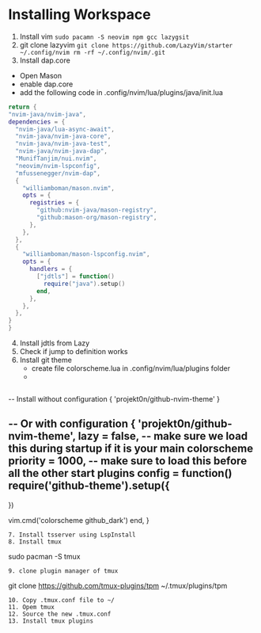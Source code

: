 # Installing Workspace 
1. Install vim
``
sudo pacamn -S neovim npm gcc lazygsit
``
2. git clone lazyvim
``
git clone https://github.com/LazyVim/starter ~/.config/nvim
rm -rf ~/.config/nvim/.git
``
3. Install dap.core
  - Open Mason
  - enable dap.core
  - add the following code in .config/nvim/lua/plugins/java/init.lua
  ```lua
return {
  "nvim-java/nvim-java",
  dependencies = {
    "nvim-java/lua-async-await",
    "nvim-java/nvim-java-core",
    "nvim-java/nvim-java-test",
    "nvim-java/nvim-java-dap",
    "MunifTanjim/nui.nvim",
    "neovim/nvim-lspconfig",
    "mfussenegger/nvim-dap",
    {
      "williamboman/mason.nvim",
      opts = {
        registries = {
          "github:nvim-java/mason-registry",
          "github:mason-org/mason-registry",
        },
      },
    },
    {
      "williamboman/mason-lspconfig.nvim",
      opts = {
        handlers = {
          ["jdtls"] = function()
            require("java").setup()
          end,
        },
      },
    },
  }
}
```
4. Install jdtls from Lazy
5. Check if jump to definition works 
6. Install git theme
    - create file colorscheme.lua in .config/nvim/lua/plugins folder
    - 
    ```lua:
-- Install without configuration
{ 'projekt0n/github-nvim-theme' }

-- Or with configuration
{
'projekt0n/github-nvim-theme',
lazy = false, -- make sure we load this during startup if it is your main colorscheme
priority = 1000, -- make sure to load this before all the other start plugins
config = function()
require('github-theme').setup({
-- 
})

vim.cmd('colorscheme github_dark')
end,
}
```
7. Install tsserver using LspInstall
8. Install tmux
```
sudo pacman -S tmux
```
9. clone plugin manager of tmux
```
git clone https://github.com/tmux-plugins/tpm ~/.tmux/plugins/tpm
```
10. Copy .tmux.conf file to ~/
11. Opem tmux 
12. Source the new .tmux.conf
13. Install tmux plugins 

